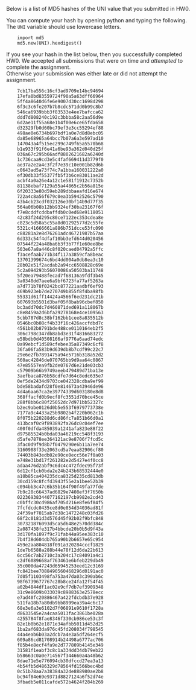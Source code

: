 Below is a list of MD5 hashes of the UNI value that you submitted in HW0.  

You can compute your hash by opening python and typing the following.  The `UNI` variable should use lowercase letters.

        import md5
        md5.new(UNI).hexdigest()


If you see your hash in the list below, then you successfully completed HW0.  We accepted all submissions that were on time and _attempted_ to complete the assignment.  
Otherwise your submission was either late or did not attempt the assignment.

        7cb17ba556c16cf3ad9709e14bc94694
        17efa0bd83559724f90a5a63dff66964
        5ff4a8640d6fe6e9007d30cc1698d298
        6f3c3c6fe207b7b8cdc571dd0b99c8b7
        546ca6939bbb3f83533e4ee7bafcca62
        ddd7d808240c192c3bbba58c2aa56d9e
        6d2ae11f55a68e1b4f00e6ce65fda658
        d32329fb0d60bc79ef3e3cc55294ef88
        498ae0e6734b697bdf1a0e7d8d8ebc05
        da85e68965a64bcc7b07a6a3e597ad10
        147043a4f515ec299c749f65a5570b68
        b1e933f91f6e41a6be93a362d040d25f
        036a67c295b66adf8802621682a6240d
        1c736caa9cd3e5c4faf669411d3779f0
        ae37a2e2a4c3f2f7e39c10e001b82d6b
        c0643ad5a73f74c7a1bba160031222a0
        ef30db33f55377fb5f3b6ce83011ae2d
        acbf4a0a26e4a12c1e581f1912c7352b
        81138ebaf7129a55a44865c2b56a815e
        6f20333e80d59eb289dbbaeafd16e674
        722a4c8a56f679c0ea3b5942526c5790
        43b4cb23cdf032126e30bf14b9d77f35
        564a06b08b12bb9324ef30ba23167f6f
        f7e8cddfcddbaffdb0c0ed68e9118051
        42c83f24d295c80ce7122ec353cdea8e
        c823c5d58a5c55a8d01292577d2c55fe
        5321c41666661a886b751dcce53fc090
        c88281a2e8d76261adc46721987b57aa
        6d333c54f4dfaf10bb3efd644d020456
        07544f224a48ba6b3f3b77f1e60ee8be
        503e67a8a446c8f020caed04792a5ffc
        f3acefaab771b34f117a3859cfa8beac
        13701399674c6bd4dd004a0db8ea3c10
        28b02e51f2acdab2a94cc6508828c69e
        5c2a094293b56070086a50503ba11748
        5f20ea79488fecad7f68136a9fdf3b45
        3a0348dd7aee6a9bf6723fa77af5263a
        a7d771b78f0242bc877221aadbf6ef93
        469b923eb7de270749b855f8f4ba98fb
        55331d61ff14424a4566f6ed231dc21b
        607693b5501d3baf05f8bab96cbef850
        bc3add70dc7d460871ded691a118067b
        c8e8459a2d6bfa29278168e4ce109563
        5cbb787d8c38bf162bb1cee8a835512b
        0546bc0b08cf4b33f16c426accfdbd7c
        4561b02b8791bde488ce0110164eb2f5
        306c798c347db8abd3e31f4816683272
        e58bdb0d40508166af9776a6aad74edc
        0a99ebcf1d589cfebee35a87349c6cf8
        36fa06fa583b9d639db8b7cdf99c22c7
        29e6e2fb7891475a94e5716b318a52d2
        560ac42846de070765bb9d9aa64c0867
        47e85557ea9fb2de0767d6e21de03cb3
        c57909b66b9749aeeb479489d71ba13e
        3aefbaca876b58cdfe7d64c8edc635e7
        0ef5de2434d9703ce042328cdba9ef99
        bde58badafd28f0e814673a43946de96
        4d4a6aa67ca2e39774339d603180e8d8
        368ffacfd0b9ecf8fc3551d70bce45ce
        288f8bb6c80f25052dc7d971bb52327c
        b2ec9abe0126d0b5e553f6979773738e
        7177a9c4433a25b9802b4f220b062c1b
        8f075b220288d6cd86fc7a851b66d0a1
        413bcaf0c9f893892fa26dc0c04ef7ee
        400f0dfda485039a1241afa823e88f22
        d97585524b0bda03a46219cc548f3193
        d5afe7878ee364121ac9e8706f7fcd5c
        3fac0d9f9d8b7f0479290e6b11a7ee74
        3160988f33e2063cd5a7eaa82906cf80
        74403b843edb02e90ce0ecc56e7f0a03
        e748e31bd17f261282e2d5427e4f0cc8
        adaa476d2abf9c6dc4c472fdec95f73f
        6d12cf1cb0bda2e24b243b68532444e0
        a10b85ca404235dca8325d235cd813db
        30cd159c8fcfd3943f55e2a1bee52b39
        c094bb3c47c6b35b164f90f49fa77fde
        7b9c28c66437ad6829e7408ef3f7650b
        02236938344077162197cb9982e2cd43
        c0bffc30cd986af705d216e8fe6f84f5
        7fcfdcdc0435ce8d0e854d34036ad81f
        24f39af7015ab7d38c1472248c03fd26
        68f2c0181d3d576d45f92b02f9bfc848
        307321876093d5ca5d648e2570dd384c
        2a087438fe317b4bbcde20b0b5d9f43a
        3d170fa1097f9c71fab44a95ee383c10
        7b4f38d604db765a90b2b6657e65c954
        459e2aa804818f091a320284cccf1829
        1de7b6588a288b44e78f12d6da22b613
        6cc56c7ab2710c3a204c17c84091a4c1
        c2df6089668af763461e6bfeb229db49
        35c000da47243d65945253eed12c3169
        fc842bee7088490560468296d0191ac0
        7d05f1103498fa753a47da03c390ab6c
        98f6739677767c28b8ce24fa12f54f45
        a02b4844df1ac02e9cf7db7ef3909348
        31c9e8609b033039c8988363e2578ecc
        e7ad40fc20886467a422fdcbdb37e928
        511fa18b7a80db9bb8999ea39a4c6c17
        68e3e6a3e6102d7f06891e9610f1728a
        d8633545e2a4caa5013fac3861be028a
        4255784f8fae8346f330cb986ce53c3f
        82e1b0b62e1871e34afbb5011d452d25
        1ba2af683da976c45fd208034f798545
        44a4eab6b03a2dcb7a4e3a5df264ecf5
        609a86cd81708914b24498a6777ac706
        f85b4e8ecf4fa9e2d777809b4145e349
        31581f1eabf3c8c1a334dd34db79eb22
        b58663c0a0e714567f344660a4a48b62
        8dae71e5e776094cb30dfccd27ea3a13
        4b54fb5d486329d78564fd1566bec4bd
        0c51b78aa7a38384a32de888980ae2b8
        bc94f84e69e9371d8827124a6f52d74e
        3fbadb5e011cafde572b4624f284b269
